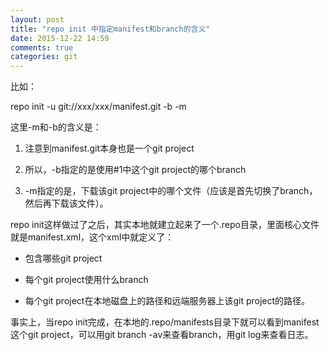 ```yaml
---
layout: post
title: "repo init 中指定manifest和branch的含义"
date: 2015-12-22 14:59
comments: true
categories: git
---
```


比如：

repo init -u git://xxx/xxx/manifest.git -b <BRANCH> -m <MANIFEST>

<!-- more --> 

这里-m和-b的含义是：

1. 注意到manifest.git本身也是一个git project

2. 所以，-b指定的是使用#1中这个git project的哪个branch

3. -m指定的是，下载该git project中的哪个文件（应该是首先切换了branch，然后再下载该文件）。

repo init这样做过了之后，其实本地就建立起来了一个.repo目录，里面核心文件就是manifest.xml，这个xml中就定义了：

- 包含哪些git project

- 每个git project使用什么branch

- 每个git project在本地磁盘上的路径和远端服务器上该git project的路径。 

事实上，当repo init完成，在本地的.repo/manifests目录下就可以看到manifest这个git project，可以用git branch -av来查看branch，用git log来查看日志。 
